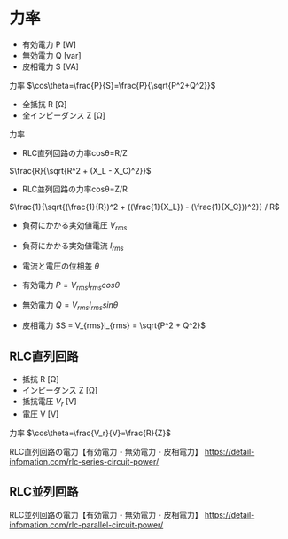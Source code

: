 # 力率

- 有効電力 P [W]
- 無効電力 Q [var]
- 皮相電力 S [VA]

力率
$\cos\theta=\frac{P}{S}=\frac{P}{\sqrt{P^2+Q^2}}$

- 全抵抗 R [Ω]
- 全インピーダンス Z [Ω]

力率
- RLC直列回路の力率cosθ=R/Z

$\frac{R}{\sqrt{R^2 + (X_L - X_C)^2}}$

- RLC並列回路の力率cosθ=Z/R

$\frac{1}{\sqrt{(\frac{1}{R})^2 + ((\frac{1}{X_L}) - (\frac{1}{X_C}))^2}} / R$


- 負荷にかかる実効値電圧 $V_{rms}$
- 負荷にかかる実効値電流 $I_{rms}$
- 電流と電圧の位相差 $θ$

- 有効電力
$P = V_{rms}I_{rms}cosθ$
- 無効電力
$Q = V_{rms}I_{rms}sinθ$
- 皮相電力
$S = V_{rms}I_{rms} = \sqrt{P^2 + Q^2}$

## RLC直列回路

- 抵抗 R [Ω]
- インピーダンス Z [Ω]
- 抵抗電圧 $V_r$ [V]
- 電圧 V [V]

力率
$\cos\theta=\frac{V_r}{V}=\frac{R}{Z}$

RLC直列回路の電力【有効電力・無効電力・皮相電力】
https://detail-infomation.com/rlc-series-circuit-power/

## RLC並列回路



RLC並列回路の電力【有効電力・無効電力・皮相電力】
https://detail-infomation.com/rlc-parallel-circuit-power/

